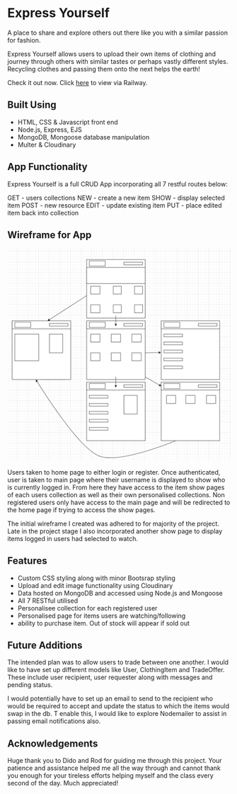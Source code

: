 # Express Yourself

A place to share and explore others out there like you with a similar passion for fashion. 

Express Yourself allows users to upload their own items of clothing and journey through others with similar tastes or perhaps vastly different styles. Recycling clothes and passing them onto the next helps the earth!

Check it out now. Click [here](https://vintage-store.up.railway.app/) to view via Railway.

## Built Using

 - HTML, CSS & Javascript front end
 - Node.js, Express, EJS
 - MongoDB, Mongoose database manipulation
 - Multer & Cloudinary 
 

## App Functionality

Express Yourself is a full CRUD App incorporating all 7 restful routes below:

 GET - users collections
 NEW - create a new item
 SHOW - display selected item
 POST - new resource
 EDIT - update existing item
 PUT - place edited item back into collection

## Wireframe for App

![Getting Started](public/Images/Screen%20Shot%202022-10-14%20at%201.15.16%20am.png)

Users taken to home page to either login or register. Once authenticated, user is taken to main page where their username is displayed to show who is currently logged in. From here they have access to the item show pages of each users collection as well as their own personalised collections. Non registered users only have access to the main page and will be redirected to the home page if trying to access the show pages.

The initial wireframe I created was adhered to for majority of the project. Late in the project stage I also incorporated another show page to display items logged in users had selected to watch.




## Features

 - Custom CSS styling along with minor Bootsrap styling
 - Upload and edit image functionality using Cloudinary 
 - Data hosted on MongoDB and accessed using Node.js and Mongoose
 - All 7 RESTful utilised
 - Personalisee collection for each registered user
 - Personalised page for items users are watching/following
 - ability to purchase item. Out of stock will appear if sold out


 ## Future Additions

The intended plan was to allow users to trade between one another. I would like to have set up different models like User, ClothingItem and TradeOffer. These include user recipient, user requester along with messages and pending status. 

I would potentially have to set up an email to send to the recipient who would be required to accept and update the status to which the items would swap in the db. T enable this, I would like to explore Nodemailer to assist in passing email notifications also.

## Acknowledgements 

Huge thank you to Dido and Rod for guiding me through this project. Your patience and assistance helped me all the way through and cannot thank you enough for your tireless efforts helping myself and the class every second of the day. Much appreciated!


